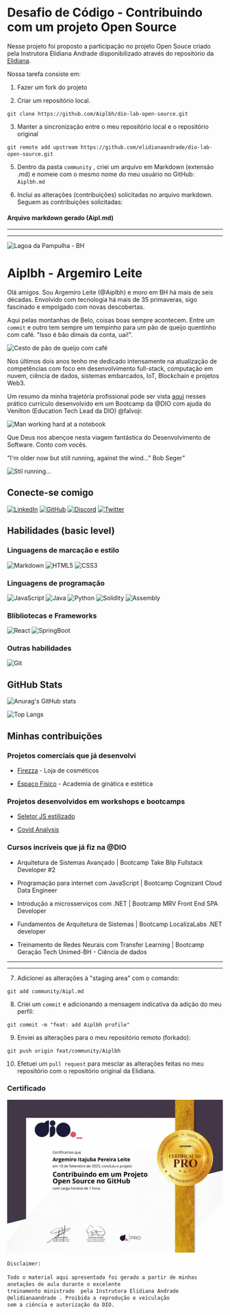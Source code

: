 # Desafio de Código - Contribuindo com um projeto Open Source

Nesse projeto foi proposto a participação no projeto Open Souce criado pela Instrutora Elidiana Andrade disponibilizado através do repositório da [Elidiana](https://github.com/elidianaandrade/dio-lab-open-source).

Nossa tarefa consiste em:

1. Fazer um fork do projeto 

2. Criar um repositório local.
```
git clone https://github.com/Aiplbh/dio-lab-open-source.git
```
3. Manter a sincronização entre o meu repositório local e o repositório original

```
git remote add upstream https://github.com/elidianaandrade/dio-lab-open-source.git
```

5. Dentro da pasta `community` , criei um arquivo em Markdown (extensão .md) e nomeie com o mesmo nome do meu usuário no GitHub: `Aiplbh.md`

6. Inclui as alterações (contribuições) solicitadas no arquivo markdown. Seguem as contribuições solicitadas:

#### Arquivo markdown gerado (Aipl.md)

---
---

![Lagoa da Pampulha - BH](https://i.imgur.com/iHuAYcL.png "Lagoa da Pampulha - Belo Horizonte, MG")
# Aiplbh - Argemiro Leite 


Olá amigos. Sou Argemiro Leite (@Aiplbh) e moro em BH há mais de seis décadas. Envolvido com tecnologia há mais de 35 primaveras, sigo fascinado e empolgado com novas descobertas. 

Aqui pelas montanhas de Belo, coisas boas sempre acontecem. Entre um `commit` e outro tem sempre um tempinho para um pão de queijo quentinho com café. "Isso é bão dimais da conta, uai!".


![Cesto de pão de queijo com café](https://i.imgur.com/fH9qc1g.png)

Nos últimos dois anos tenho me dedicado intensamente na atualização de competências com foco em desenvolvimento full-stack, computação em nuvem, ciência de dados, sistemas embarcados, IoT, Blockchain e projetos Web3.

Um resumo da minha trajetória profissional pode ser vista [aqui](https://aiplbh.github.io/resume/) nesses prático currículo desenvolvido em um Bootcamp da @DIO com ajuda do Venilton (Education Tech Lead da DIO) @falvojr.

![Man working hard at a notebook](https://i.imgur.com/AnvIYvo.png)

Que Deus nos abençoe nesta viagem fantástica do Desenvolvimento de Software. Conto com vocês. 

"I'm older now but still running, against the wind..." Bob Seger"

![Stil running...](https://i.imgur.com/zixn465.png)

## Conecte-se comigo

[![LinkedIn](https://img.shields.io/badge/LinkedIn-123?style=for-the-badge&logo=linkedin&logoColor=0E76A8)](https://www.linkedin.com/in/argemiroleite/) 
[![GitHub](https://img.shields.io/badge/GitHub-123?style=for-the-badge&logo=github&logoColor=0E76A8)](https://github.com/Aiplbh) 
[![Discord](https://img.shields.io/badge/Discord-123?style=for-the-badge&logo=discord)](https://discord.com/channels/@Aiplbh/)
[![Twitter](https://img.shields.io/badge/Twitter-123?style=for-the-badge&logo=twitter)](https://twitter.com/@Aipleite)


## Habilidades (basic level)

### Linguagens de marcação e estilo

![Markdown](https://img.shields.io/badge/Markdown-123?style=for-the-badge&logo=markdown)
![HTML5](https://img.shields.io/badge/HTML5-123?style=for-the-badge&logo=html5)
![CSS3](https://img.shields.io/badge/CSS3-123?style=for-the-badge&logo=css3&logoColor=264CE4)

### Linguagens de programação 

![JavaScript](https://img.shields.io/badge/JavaScript-123?style=for-the-badge&logo=javascript)
![Java](https://img.shields.io/badge/Java-123?style=for-the-badge&logo=java)
![Python](https://img.shields.io/badge/Python-123?style=for-the-badge&logo=python)
![Solidity](https://img.shields.io/badge/Solidity-123?style=for-the-badge&logo=solidity)
![Assembly](https://img.shields.io/badge/Assembly-123?style=for-the-badge&logo=Assembly)


### Blibliotecas e Frameworks

![React](https://img.shields.io/badge/React-123?style=for-the-badge&logo=react)
![SpringBoot](https://img.shields.io/badge/SpringBoot-123?style=for-the-badge&logo=springboot)

### Outras habilidades

![Git](https://img.shields.io/badge/Git-123?style=for-the-badge&logo=Git)
## GitHub Stats

![Anurag's GitHub stats](https://github-readme-stats.vercel.app/api?username=Aiplbh&theme=chartreuse-dark&show_icons=true)

![Top Langs](https://github-readme-stats-git-masterrstaa-rickstaa.vercel.app/api/top-langs/?username=Aiplbh&bg_color=000&border_color=fff&title_color=7fff00&text_color=FFF)

## Minhas contribuições 

### Projetos comerciais que já desenvolvi 

- [Firezza](https://aiplbh.github.io/Fierezza/) - Loja de cosméticos

- [Espaço Físico](https://aiplbh.github.io/EspacoFisico/) - Academia de ginática e estética

### Projetos desenvolvidos em workshops e bootcamps

- [Seletor JS estilizado](https://aiplbh.github.io/x-men-web-selector-project/)

- [Covid Analysis](https://github.com/Aiplbh/dio-tech-unimedbh/tree/main/python/projects/chalenge-02)

### Cursos incríveis que já fiz na @DIO

- Arquitetura de Sistemas Avançado | Bootcamp Take Blip Fullstack Developer #2

- Programação para internet com JavaScript | Bootcamp Cognizant Cloud Data Engineer

- Introdução a microsserviços com .NET | Bootcamp MRV Front End SPA Developer

- Fundamentos de Arquitetura de Sistemas | Bootcamp LocalizaLabs .NET developer

- Treinamento de Redes Neurais com Transfer Learning | Bootcamp Geração Tech Unimed-BH - Ciência de dados

---
---

7. Adicionei as alterações à "staging area" com o comando:
```
git add community/Aipl.md
```
8. Criei um `commit` e adicionando a mensagem indicativa da adição do meu perfil:
```
git commit -m "feat: add Aiplbh profile"
```
9. Enviei as alterações para o meu repositório remoto (forkado):
```
git push origin feat/community/Aiplbh
```

10. Efetuei um `pull request` para mesclar as alterações feitas no meu repositório com o repositório original da Elidiana.

### Certificado

![Certificado](./img/dp-contribuicaoProjetoOpenSource.png)

```
Disclaimer:

Todo o material aqui apresentado foi gerado a partir de minhas anotações de aula durante o excelente
treinamento ministrado  pela Instrutora Elidiana Andrade @elidianaandrade . Proibida a reprodução e veiculação
sem a ciência e autorização da DIO.
```
